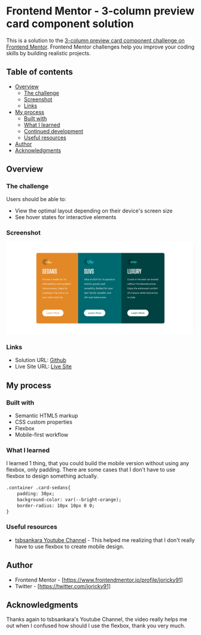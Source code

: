 # Frontend Mentor - 3-column preview card component solution

This is a solution to the [3-column preview card component challenge on Frontend Mentor](https://www.frontendmentor.io/challenges/3column-preview-card-component-pH92eAR2-). Frontend Mentor challenges help you improve your coding skills by building realistic projects. 

## Table of contents

- [Overview](#overview)
  - [The challenge](#the-challenge)
  - [Screenshot](#screenshot)
  - [Links](#links)
- [My process](#my-process)
  - [Built with](#built-with)
  - [What I learned](#what-i-learned)
  - [Continued development](#continued-development)
  - [Useful resources](#useful-resources)
- [Author](#author)
- [Acknowledgments](#acknowledgments)

## Overview

### The challenge

Users should be able to:

- View the optimal layout depending on their device's screen size
- See hover states for interactive elements

### Screenshot

![My project's screenshot](./design/screenshot.png)

### Links

- Solution URL: [Github](https://github.com/joricky91/3-Column-Preview-Card)
- Live Site URL: [Live Site](https://3-columns-preview-card.netlify.app/)

## My process

### Built with

- Semantic HTML5 markup
- CSS custom properties
- Flexbox
- Mobile-first workflow

### What I learned

I learned 1 thing, that you could build the mobile version without using any flexbox, only padding. There are some cases that I don't have to use flexbox to design something actually. 

```
.container .card-sedans{
    padding: 30px;
    background-color: var(--bright-orange);
    border-radius: 10px 10px 0 0;
}
```

### Useful resources

- [tsbsankara Youtube Channel](https://www.youtube.com/watch?v=2Wy_MJPDfCw&t=1357s) - This helped me realizing that I don't really have to use flexbox to create mobile design.

## Author

- Frontend Mentor - [https://www.frontendmentor.io/profile/joricky91]
- Twitter - [https://twitter.com/joricky91]

## Acknowledgments

Thanks again to tsbsankara's Youtube Channel, the video really helps me out when I confused how should I use the flexbox, thank you very much.


